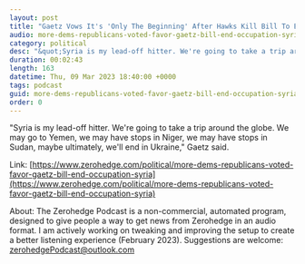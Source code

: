 ```yaml
---
layout: post
title: "Gaetz Vows It's 'Only The Beginning' After Hawks Kill Bill To End Occupation Of Syria"
audio: more-dems-republicans-voted-favor-gaetz-bill-end-occupation-syria-0
category: political
desc: "&quot;Syria is my lead-off hitter. We're going to take a trip around the globe. We may go to Yemen, we may have stops in Niger, we may have stops in Sudan, maybe ultimately, we'll end in Ukraine,&quot; Gaetz said."
duration: 00:02:43
length: 163
datetime: Thu, 09 Mar 2023 18:40:00 +0000
tags: podcast
guid: more-dems-republicans-voted-favor-gaetz-bill-end-occupation-syria-0
order: 0
---
```

&quot;Syria is my lead-off hitter. We're going to take a trip around the globe. We may go to Yemen, we may have stops in Niger, we may have stops in Sudan, maybe ultimately, we'll end in Ukraine,&quot; Gaetz said.

Link: [https://www.zerohedge.com/political/more-dems-republicans-voted-favor-gaetz-bill-end-occupation-syria](https://www.zerohedge.com/political/more-dems-republicans-voted-favor-gaetz-bill-end-occupation-syria)

About: The Zerohedge Podcast is a non-commercial, automated program, designed to give people a way to get news from Zerohedge in an audio format.  I am actively working on tweaking and improving the setup to create a better listening experience (February 2023).  Suggestions are welcome: [zerohedgePodcast@outlook.com](mailto:zerohedgePodcast@outlook.com)